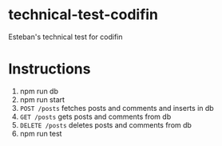 # technical-test-codifin
Esteban's technical test for codifin

# Instructions
1. npm run db
2. npm run start
3. `POST /posts` fetches posts and comments and inserts in db
4. `GET /posts` gets posts and comments from db
5. `DELETE /posts` deletes posts and comments from db
6. npm run test
